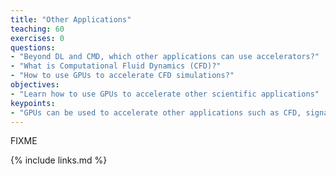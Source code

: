 ```yaml
---
title: "Other Applications"
teaching: 60
exercises: 0
questions:
- "Beyond DL and CMD, which other applications can use accelerators?"
- "What is Computational Fluid Dynamics (CFD)?"
- "How to use GPUs to accelerate CFD simulations?"
objectives:
- "Learn how to use GPUs to accelerate other scientific applications"
keypoints:
- "GPUs can be used to accelerate other applications such as CFD, signal processing and Data Analysis"
---
```

FIXME

{% include links.md %}

